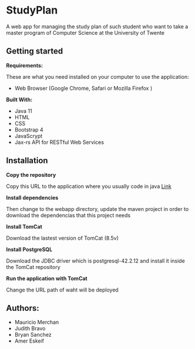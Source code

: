 # StudyPlan

A web app for managing the study plan of such student who want to take a master program of Computer Science at the University of Twente

## Getting started

**Requirements:**

These are what you need installed on your computer to use the application:

- Web Browser (Google Chrome, Safari or Mozilla Firefox )


**Built With:**

- Java 11
- HTML
- CSS
- Bootstrap 4
- JavaScrypt
- Jax-rs API for RESTful Web Services

## Installation

**Copy the repository**

Copy this URL to the application where you usually code in java
[Link](https://git.snt.utwente.nl/di20-44/studyplan.gitm)

**Install dependencies**

Then change to the webapp directory, update the maven project in order to download the dependencias that this project needs

**Install TomCat**

Download the lastest version of TomCat (8.5v)

**Install PostgreSQL**

Download the JDBC driver which is postgresql-42.2.12 and install it inside the TomCat repository

**Run the application with TomCat**

Change the URL path of waht will be deployed 

## Authors:

- Mauricio Merchan
- Judith Bravo
- Bryan Sanchez
- Amer Eskeif